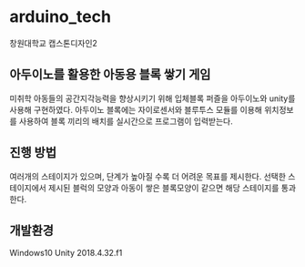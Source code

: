 # arduino_tech
창원대학교 캡스톤디자인2

## 아두이노를 활용한 아동용 블록 쌓기 게임
 
 미취학 아동들의 공간지각능력을 향상시키기 위해 입체블록 퍼즐을 아두이노와 unity를 사용해 구현하였다.
 아두이노 블록에는 자이로센서와 블루투스 모듈를 이용해 위치정보를 사용하여 블록 끼리의 배치를 실시간으로 프로그램이 입력받는다.

## 진행 방법
 
 여러개의 스테이지가 있으며, 단계가 높아질 수록 더 어려운 목표를 제시한다.
 선택한 스테이지에서 제시된 블럭의 모양과 아동이 쌓은 블록모양이 같으면 해당 스테이지를 통과한다.
 
 ## 개발환경
 
 Windows10
 Unity 2018.4.32.f1
